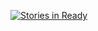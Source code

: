 [![Stories in Ready](https://badge.waffle.io/Casey1449/Folodex.png?label=ready&title=Ready)](http://waffle.io/Casey1449/Folodex)
